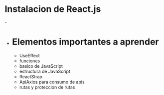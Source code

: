 # Instalacion de React.js
	-
- # Elementos importantes a aprender
	- UseEffect
	- funciones
	- basico de JavaScript
	- estructura de JavaScript
	- ReactStrap
	- ApiAxios para consumo de apis
	- rutas y proteccion de rutas